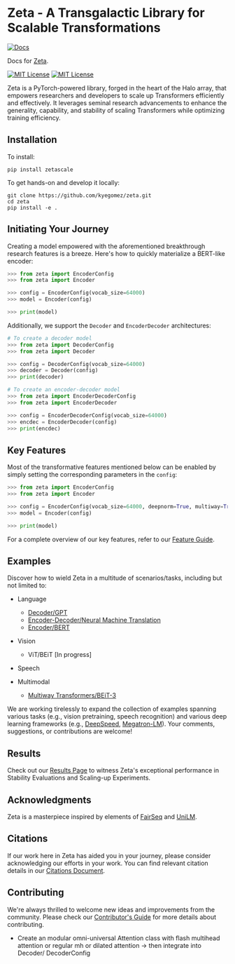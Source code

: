 # Zeta - A Transgalactic Library for Scalable Transformations
[![Docs](https://readthedocs.org/projects/swarms/badge/)](https://swarms.readthedocs.io)

Docs for [Zeta](https://github.com/kyegomez/swarms).

<p>
  <a href="https://github.com/kyegomez/zeta/blob/main/LICENSE"><img alt="MIT License" src="https://img.shields.io/badge/license-MIT-blue.svg" /></a>
  <a href="https://pypi.org/project/zeta"><img alt="MIT License" src="https://badge.fury.io/py/zeta.svg" /></a>
</p>

Zeta is a PyTorch-powered library, forged in the heart of the Halo array, that empowers researchers and developers to scale up Transformers efficiently and effectively. It leverages seminal research advancements to enhance the generality, capability, and stability of scaling Transformers while optimizing training efficiency.

## Installation

To install:
```
pip install zetascale
```

To get hands-on and develop it locally:
```
git clone https://github.com/kyegomez/zeta.git
cd zeta
pip install -e .
```

## Initiating Your Journey

Creating a model empowered with the aforementioned breakthrough research features is a breeze. Here's how to quickly materialize a BERT-like encoder:

```python
>>> from zeta import EncoderConfig
>>> from zeta import Encoder

>>> config = EncoderConfig(vocab_size=64000)
>>> model = Encoder(config)

>>> print(model)
```

Additionally, we support the `Decoder` and `EncoderDecoder` architectures:

```python
# To create a decoder model
>>> from zeta import DecoderConfig
>>> from zeta import Decoder

>>> config = DecoderConfig(vocab_size=64000)
>>> decoder = Decoder(config)
>>> print(decoder)

# To create an encoder-decoder model
>>> from zeta import EncoderDecoderConfig
>>> from zeta import EncoderDecoder

>>> config = EncoderDecoderConfig(vocab_size=64000)
>>> encdec = EncoderDecoder(config)
>>> print(encdec)
```

## Key Features

Most of the transformative features mentioned below can be enabled by simply setting the corresponding parameters in the `config`:

```python
>>> from zeta import EncoderConfig
>>> from zeta import Encoder

>>> config = EncoderConfig(vocab_size=64000, deepnorm=True, multiway=True)
>>> model = Encoder(config)

>>> print(model)
```

For a complete overview of our key features, refer to our [Feature Guide](features.md).

## Examples

Discover how to wield Zeta in a multitude of scenarios/tasks, including but not limited to:

- Language
  * [Decoder/GPT](examples/fairseq/README.md#example-gpt-pretraining)
  * [Encoder-Decoder/Neural Machine Translation](examples/fairseq/README.md#example-machine-translation)
  * [Encoder/BERT](examples/fairseq/README.md#example-bert-pretraining)

- Vision
  * ViT/BEiT [In progress]

- Speech

- Multimodal
  * [Multiway Transformers/BEiT-3](https://github.com/kyegomez/unilm/tree/master/beit3)

We are working tirelessly to expand the collection of examples spanning various tasks (e.g., vision pretraining, speech recognition) and various deep learning frameworks (e.g., [DeepSpeed](https://github.com/kyegomez/DeepSpeed), [Megatron-LM](https://github.com/NVIDIA/Megatron-LM)). Your comments, suggestions, or contributions are welcome!

## Results

Check out our [Results Page](results.md) to witness Zeta's exceptional performance in Stability Evaluations and Scaling-up Experiments.

## Acknowledgments

Zeta is a masterpiece inspired by elements of [FairSeq](https://github.com/facebookresearch/fairseq) and [UniLM](https://github.com/kyegomez/unilm).

## Citations

If our work here in Zeta has aided you in your journey, please consider acknowledging our efforts in your work. You can find relevant citation details in our [Citations Document](citations.md).

## Contributing

We're always thrilled to welcome new ideas and improvements from the community. Please check our [Contributor's Guide](contributing.md) for more details about contributing.


* Create an modular omni-universal Attention class with flash multihead attention or regular mh or dilated attention -> then integrate into Decoder/ DecoderConfig



